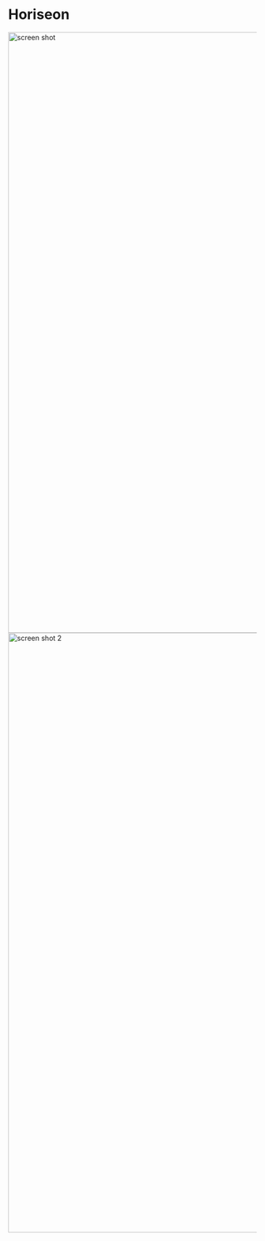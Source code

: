 # Horiseon
<img width="1219" alt="screen shot" src="https://user-images.githubusercontent.com/93415973/141666313-fe43672e-3392-4b67-a719-573d64fa0186.png">
<img width="1217" alt="screen shot 2" src="https://user-images.githubusercontent.com/93415973/141666316-b09bf855-dbca-465f-8e8c-04e9a1d562b7.png">
